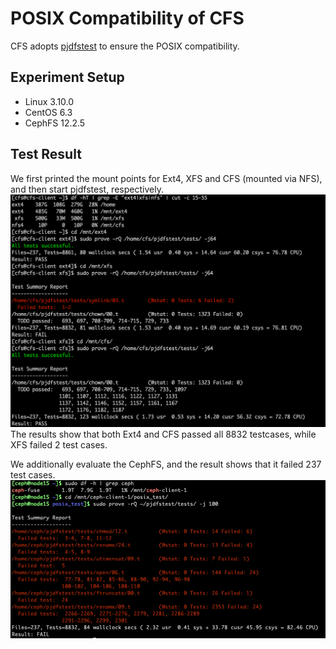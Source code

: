 # POSIX Compatibility of CFS

CFS adopts [pjdfstest](https://github.com/pjd/pjdfstest/tree/master/) to ensure the POSIX compatibility.

## Experiment Setup

* Linux 3.10.0
* CentOS 6.3
* CephFS 12.2.5

## Test Result
We first printed the mount points for Ext4, XFS and CFS (mounted via NFS), and then start pjdfstest, respectively.
![](https://github.com/cfs-for-review/CFS-for-review/blob/main/figures/ext4_xfs_cfs.png)
The results show that both Ext4 and CFS passed all 8832 testcases, while XFS failed 2 test cases.

We additionally evaluate the CephFS, and the result shows that it failed 237 test cases.
![](https://github.com/cfs-for-review/CFS-for-review/blob/main/figures/cephfs.png)
